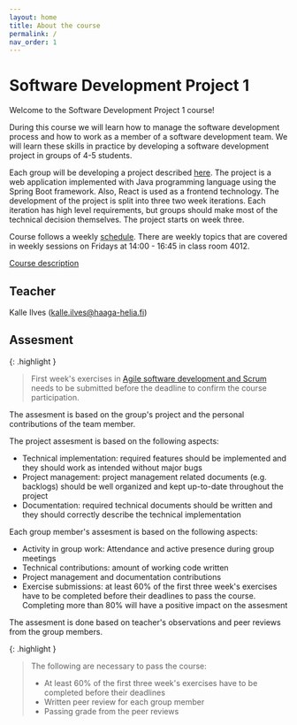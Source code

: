 ```yaml
---
layout: home
title: About the course
permalink: /
nav_order: 1
---
```


# Software Development Project 1

Welcome to the Software Development Project 1 course!

During this course we will learn how to manage the software development process and how to work as a member of a software development team. We will learn these skills in practice by developing a software development project in groups of 4-5 students.

Each group will be developing a project described [here](/project-description). The project is a web application implemented with Java programming language using the Spring Boot framework. Also, React is used as a frontend technology. The development of the project is split into three two week iterations. Each iteration has high level requirements, but groups should make most of the technical decision themselves. The project starts on week three.

Course follows a weekly [schedule](/schedule). There are weekly topics that are covered in weekly sessions on Fridays at 14:00 - 16:45 in class room 4012.

[Course description](https://opinto-opas.haaga-helia.fi/course_unit/SOF005AS3AE)

## Teacher

Kalle Ilves (kalle.ilves@haaga-helia.fi)

## Assesment

{: .highlight }

> First week's exercises in [Agile software development and Scrum](/agile-software-development) needs to be submitted before the deadline to confirm the course participation.

The assesment is based on the group's project and the personal contributions of the team member.

The project assesment is based on the following aspects:

- Technical implementation: required features should be implemented and they should work as intended without major bugs
- Project management: project management related documents (e.g. backlogs) should be well organized and kept up-to-date throughout the project
- Documentation: required technical documents should be written and they should correctly describe the technical implementation

Each group member's assesment is based on the following aspects:

- Activity in group work: Attendance and active presence during group meetings
- Technical contributions: amount of working code written
- Project management and documentation contributions
- Exercise submissions: at least 60% of the first three week's exercises have to be completed before their deadlines to pass the course. Completing more than 80% will have a positive impact on the assesment

The assesment is done based on teacher's observations and peer reviews from the group members.

{: .highlight }

> The following are necessary to pass the course:
>
> - At least 60% of the first three week's exercises have to be completed before their deadlines
> - Written peer review for each group member
> - Passing grade from the peer reviews
